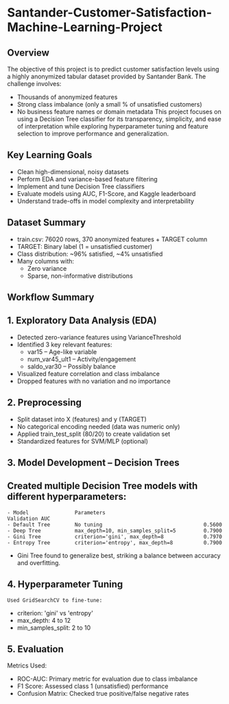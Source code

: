 # Santander-Customer-Satisfaction-Machine-Learning-Project

## Overview
The objective of this project is to predict customer satisfaction levels using a highly anonymized tabular dataset provided by Santander Bank. The challenge involves:
 - Thousands of anonymized features
 - Strong class imbalance (only a small % of unsatisfied customers)
 - No business feature names or domain metadata
This project focuses on using a Decision Tree classifier for its transparency, simplicity, and ease of interpretation while exploring hyperparameter tuning and feature selection to improve performance and generalization.

## Key Learning Goals
 - Clean high-dimensional, noisy datasets
 - Perform EDA and variance-based feature filtering
 - Implement and tune Decision Tree classifiers
 - Evaluate models using AUC, F1-Score, and Kaggle leaderboard
 - Understand trade-offs in model complexity and interpretability
   
## Dataset Summary
 - train.csv: 76020 rows, 370 anonymized features + TARGET column
 - TARGET: Binary label (1 = unsatisfied customer)
 - Class distribution: ~96% satisfied, ~4% unsatisfied
 - Many columns with:
    - Zero variance
    - Sparse, non-informative distributions
  
 ## Workflow Summary
 ## 1. Exploratory Data Analysis (EDA)
  - Detected zero-variance features using VarianceThreshold
  - Identified 3 key relevant features:
    - var15 – Age-like variable
    - num_var45_ult1 – Activity/engagement
    - saldo_var30 – Possibly balance
  - Visualized feature correlation and class imbalance
  - Dropped features with no variation and no importance
    
 ## 2. Preprocessing
  - Split dataset into X (features) and y (TARGET)
  - No categorical encoding needed (data was numeric only)
  - Applied train_test_split (80/20) to create validation set
  - Standardized features for SVM/MLP (optional)
    
 ## 3. Model Development – Decision Trees
   ## Created multiple Decision Tree models with different hyperparameters:
    - Model               Parameters                             Validation AUC
    - Default Tree        No tuning                                 0.5600
    - Deep Tree           max_depth=10, min_samples_split=5         0.7900
    - Gini Tree           criterion='gini', max_depth=8             0.7970
    - Entropy Tree        criterion='entropy', max_depth=8          0.7900
  - Gini Tree found to generalize best, striking a balance between accuracy and overfitting.
    
## 4. Hyperparameter Tuning
    Used GridSearchCV to fine-tune:
   - criterion: 'gini' vs 'entropy'
   - max_depth: 4 to 12
   - min_samples_split: 2 to 10
     
## 5. Evaluation
   Metrics Used:
  - ROC-AUC: Primary metric for evaluation due to class imbalance
  - F1 Score: Assessed class 1 (unsatisfied) performance
  - Confusion Matrix: Checked true positive/false negative rates
  








   




